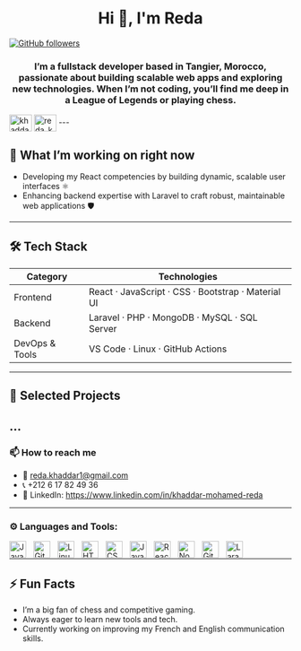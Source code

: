<h1 align="center">Hi 👋, I'm Reda</h1>

[![GitHub followers](https://img.shields.io/github/followers/RedaMed07?label=Follow&style=social)](https://github.com/RedaMed07)  

<h3 align="center">I’m a fullstack developer based in Tangier, Morocco, passionate about building scalable web apps and exploring new technologies. When I’m not coding, you’ll find me deep in a League of Legends or playing chess.</h3>
<a href="https://linkedin.com/in/khaddar-mohamed-reda" target="blank"><img align="center" src="https://raw.githubusercontent.com/rahuldkjain/github-profile-readme-generator/master/src/images/icons/Social/linked-in-alt.svg" alt="khaddar-mohamed-reda" height="30" width="40" /></a>
<a href="https://instagram.com/reda_khaddar1" target="blank"><img align="center" src="https://raw.githubusercontent.com/rahuldkjain/github-profile-readme-generator/master/src/images/icons/Social/instagram.svg" alt="reda_khaddar1" height="30" width="40" /></a>
---

## 🔭 What I’m working on right now

- Developing my React competencies by building dynamic, scalable user interfaces ⚛️
- Enhancing backend expertise with Laravel to craft robust, maintainable web applications 🛡️
---

## 🛠️ Tech Stack

| Category       | Technologies                                           |
|--------------- |--------------------------------------------------------|
| Frontend       | React · JavaScript · CSS · Bootstrap · Material UI     |
| Backend        | Laravel · PHP · MongoDB · MySQL · SQL Server           |
| DevOps & Tools | VS Code · Linux · GitHub Actions                       |

---

## 💼 Selected Projects
...
---

<h3 align="left">📫 How to reach me</h3>

- 📧 reda.khaddar1@gmail.com
- 📞 +212 6 17 82 49 36  
- 👔 LinkedIn: https://www.linkedin.com/in/khaddar-mohamed-reda

---
<h3 align="left">⚙️ Languages and Tools:</h3>
<img align="left" alt="Java" width="30px" style="padding-right:10px;" src="https://cdn.jsdelivr.net/gh/devicons/devicon/icons/java/java-original.svg"/>
<img align="left" alt="Git" width="30px" style="padding-right:10px;" src="https://cdn.jsdelivr.net/gh/devicons/devicon/icons/git/git-original.svg" />
<img align="left" alt="Linux" width="30px" style="padding-right:10px;" src="https://cdn.jsdelivr.net/gh/devicons/devicon/icons/linux/linux-original.svg" />
<img align="left" alt="HTML" width="30px" style="padding-right:10px;" src="https://cdn.jsdelivr.net/gh/devicons/devicon/icons/html5/html5-plain.svg" />
<img align="left" alt="CSS" width="30px" style="padding-right:10px;" src="https://cdn.jsdelivr.net/gh/devicons/devicon/icons/css3/css3-plain.svg" />
<img align="left" alt="JavaScript" width="30px" style="padding-right:10px;" src="https://cdn.jsdelivr.net/gh/devicons/devicon/icons/javascript/javascript-plain.svg" />
<img align="left" alt="React" width="30px" style="padding-right:10px;" src="https://cdn.jsdelivr.net/gh/devicons/devicon/icons/react/react-original.svg" />
<img align="left" alt="NodeJS" width="30px" style="padding-right:10px;" src="https://cdn.jsdelivr.net/gh/devicons/devicon/icons/nodejs/nodejs-original.svg" />
<img align="left" alt="GitHub" width="30px" style="padding-right:10px;" src="https://cdn.jsdelivr.net/gh/devicons/devicon/icons/github/github-original.svg" />
<img align="left" alt="Laravel" width="30px" style="padding-right:10px;" src="https://cdn.jsdelivr.net/gh/devicons/devicon/icons/laravel/laravel-original.svg" />
<br/>

---

## ⚡ Fun Facts

- I’m a big fan of chess and competitive gaming.  
- Always eager to learn new tools and tech.  
- Currently working on improving my French and English communication skills.  

